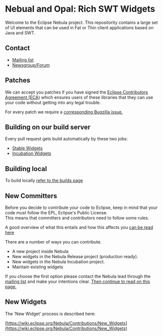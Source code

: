 # Nebual and Opal: Rich SWT Widgets
Welcome to the Eclipse Nebula project. This repositority contains a large set of UI elements that can be used in 
Fat or Thin client applications based on Java and SWT.

## Contact
* [Mailing list](https://dev.eclipse.org/mailman/listinfo/nebula-dev)
* [Newsgroup/Forum](https://www.eclipse.org/forums/index.php/f/64/)

## Patches 
We can accept you patches if you have signed the [Eclipse Contributors Agreement (ECA)](https://wiki.eclipse.org/ECA) 
which ensures users of these libraries that they can use your code without getting into any legal trouble.

For every patch we require a [corresponding Bugzilla issue.](https://bugs.eclipse.org/bugs/)

## Building on our build server
Every pull request gets build automatically by these two jobs:
 * [Stable Widgets](https://ci.eclipse.org/nebula/job/nebula.stable.github/)
 * [Incubation Widgets](https://ci.eclipse.org/nebula/job/nebula.incubation.github/)

## Building local
To build locally [refer to the builds page](https://wiki.eclipse.org/Nebula/Builds)

## New Committers
Before you decide to contribute your code to Eclipse, keep in mind that your code must follow the EPL, Eclipse's Public License.  
This means that committers and contributors need to follow some rules.

A good overview of what this entails and how this affects you [can be read here](http://www.eclipse.org/legal/#Committers)

There are a number of ways you can contribute. 

* A new project inside Nebula
* New widgets in the Nebula Release project (production ready).
* New widgets in the Nebula Incubation project.
* Maintain existing widgets

If you choose the first option please contact the Nebula lead through the 
[mailing list](https://dev.eclipse.org/mailman/listinfo/nebula-dev)
and make your intentions clear. [Then continue to read on this page.](https://wiki.eclipse.org/Nebula/Development_Resources/HOWTO/Starting_A_New_Project)

## New Widgets
The 'New Widget' process is described here:

[https://wiki.eclipse.org/Nebula/Contributions/New_Widgets](https://wiki.eclipse.org/Nebula/Contributions/New_Widgets)

